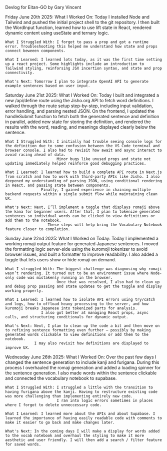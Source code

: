 Devlog for Eitan-GO by Gary Vincent

Friday June 20th 2025:
    What I Worked On: Today I installed Node and Tailwind and pushed the initial project shell to the git repository. I then built the WordInput function, learned how to use lift state in React, rendered dynamic content using useState and ternary logic.

    What I Struggled With: I forgot to pass a prop and got a runtime error. Troubleshooting this helped me understand how state and props connect beweeen components. 

    What I Learned: I learned lots today, as it was the first time setting up a react project. Some highlights include an introduction to Tailwind styling, reinforsing JSX incertion syntax, and state and prop connectivity.

    What's Next: Tomorrow I plan to integrate OpenAI API to generate example sentences based on user input.

Saturday June 21st 2025:
    What I Worked On: Today I built and integrated a new /api/define route using the Jisho.org API to fetch word definitions. I walked through the route setup step-by-step, including input validation, error handling, and parsing nested JSON.
                      On the frontend, I updated the handleSubmit function to fetch both the generated sentence and definition in parallel, added new state for storing the definition, and rendered the results with the word, reading, and meanings displayed clearly below the sentence.

    What I Struggled With: I initially had trouble seeing console logs for the definition due to some confusion between the VS Code terminal and browser console. I also had to revisit how await and async interact to avoid racing ahead of data.
                           Minor bugs like unused props and state not updating immediately helped reinforce good debugging practices.

    What I Learned: I learned how to build a complete API route in Next.js from scratch and how to work with third-party APIs like Jisho. I also deepened my understanding of parsing JSON, using conditional rendering in React, and passing state between components.
                    Finally, I gained experience in chaining multiple backend requests within a single submit flow while maintaining clean UX.

    What's Next: Next, I’ll implement a toggle that displays romaji above the kana for beginner users. After that, I plan to tokenize generated sentences so individual words can be clicked to view definitions or add them to the notebook.
                       These steps will help bring the Vocabulary Notebook feature closer to completion.

Sunday June 22nd 2025:
    What I Worked on Today: Today I implemented a working romaji output feature for generated Japanese sentences. I moved the formatting logic server-side using the kuromoji tokenizer to avoid browser issues, and built a formatter to improve readability.
                            I also added a toggle that lets users show or hide romaji on demand.

    What I struggled With: The biggest challenge was diagnosing why romaji wasn’t rendering. It turned out to be an environment issue where Node-only code was mistakenly running in the browser.
                           Once that was resolved, I also had to clean up and debug prop passing and state updates to get the toggle and display working properly.

    What I Learned: I learned how to isolate API errors using try/catch and logs, how to offload heavy processing to the server, and how kuromoji breaks Japanese into tokenized parts for analysis.
                    I also got better at managing React props, async calls, and structuring conditionals for dynamic output.

    What's Next: Next, I plan to clean up the code a bit and then move on to refining sentence formatting even further — possibly by making generated words clickable to view definitions or add them to the notebook.
                 I may also revisit how definitions are displayed to improve UX.

Wednesday June 26th 2025:
    What I Worked On: Over the past few days I changed the sentence generation to include kanji and furigana. During this process I overhauled the romaji generation and added a loading spinner for the sentence generation.
                      I also made words within the sentence clickable and connected the vocabulary notebook to supabase.

    What I Struggled With: I struggled a little with the transition to having furigana above the kanji. Having to restructure existing code was more challenging than implementing entirely new code.
                           I ran into logic errors sometimes in places where I forgot to delete unneccessary code.

    What I Learned: I learned more about the APIs and about Supabase. I learned the importance of having easily readable code with comments to make it easier to go back and make changes later.

    What's Next: In the coming days I will make a display for words added to the vocab notebook and overhaul the styling to make it more aesthetic and user friendly. I will then add a search / filter feature for saved words. 